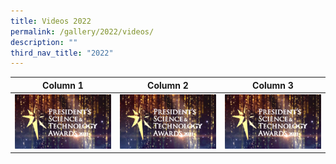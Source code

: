 ```yaml
---
title: Videos 2022
permalink: /gallery/2022/videos/
description: ""
third_nav_title: "2022"
---
```

| Column 1 | Column 2 | Column 3 |
| -------- | -------- | -------- |
| ![video](/images/Video%20Thumbnails/thumbnail-v1.png)     | ![video](/images/Video%20Thumbnails/thumbnail-v1.png)     | ![video](/images/Video%20Thumbnails/thumbnail-v1.png)     |

